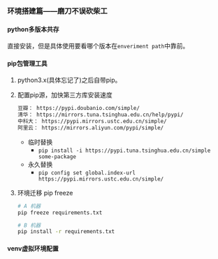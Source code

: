 ### 环境搭建篇——磨刀不误砍柴工

#### python多版本共存

直接安装，但是具体使用要看哪个版本在`enveriment path`中靠前。

#### pip包管理工具

1. python3.x(具体忘记了)之后自带pip。

2. 配置pip源，加快第三方库安装速度

   ```bash
   豆瓣： https://pypi.doubanio.com/simple/
   清华： https://mirrors.tuna.tsinghua.edu.cn/help/pypi/
   中科大： https://pypi.mirrors.ustc.edu.cn/simple/
   阿里云： https://mirrors.aliyun.com/pypi/simple/
   ```

   + 临时替换
     + `pip install -i https://pypi.tuna.tsinghua.edu.cn/simple some-package`
   + 永久替换
     + `pip config set global.index-url https://pypi.mirrors.ustc.edu.cn/simple/ `

3. 环境迁移 pip freeze

   ```bash
   # A 机器
   pip freeze requirements.txt
   
   # B 机器
   pip install -r requirements.txt
   ```

#### venv虚拟环境配置



